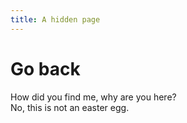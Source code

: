 ```yaml
---
title: A hidden page
---
```


# Go back

How did you find me, why are you here?<br />
No, this is not an easter egg.

<!-- Thanks for reading the source code man, here's your candy 🍭 -->

